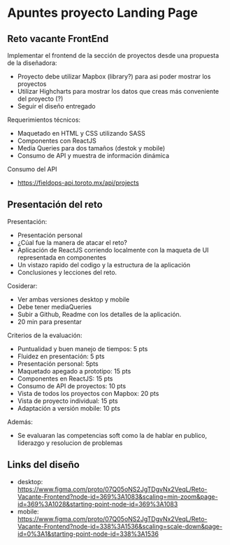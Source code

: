 # Apuntes proyecto Landing Page

## Reto vacante FrontEnd

Implementar el frontend de la sección de proyectos desde una propuesta de la diseñadora:

* Proyecto debe utilizar Mapbox (library?) para asi poder mostrar los proyectos
* Utilizar Highcharts para mostrar los datos que creas más conveniente del proyecto (?)
* Seguir el diseño entregado

Requerimientos técnicos:
* Maquetado en HTML y CSS utilizando SASS
* Componentes con ReactJS
* Media Queries para dos tamaños (destok y mobile)
* Consumo de API y muestra de información dinámica

Consumo del API 
* https://fieldops-api.toroto.mx/api/projects

## Presentación del reto 

Presentación:
* Presentación personal
* ¿Cúal fue la manera de atacar el reto?
* Aplicación de ReactJS corriendo localmente con la maqueta de UI representada en componentes
* Un vistazo rapido del codigo y la estructura de la aplicación
* Conclusiones y lecciones del reto. 

Cosiderar:
* Ver ambas versiones desktop y mobile
* Debe tener mediaQueries 
* Subir a Github, Readme con los detalles de la aplicación.
* 20 min para presentar

Criterios de la evaluación:
* Puntualidad y buen manejo de tiempos: 5 pts
* Fluidez en presentación: 5 pts
* Presentación personal: 5pts
* Maquetado apegado a prototipo: 15 pts
* Componentes en ReactJS: 15 pts
* Consumo de API de proyectos: 10 pts
* Vista de todos los proyectos con Mapbox: 20 pts
* Vista de proyecto individual: 15 pts
* Adaptación a versión mobile: 10 pts

Además:
* Se evaluaran las competencias soft como la de hablar en publico, liderazgo y resolucion de problemas

## Links del diseño
* desktop: https://www.figma.com/proto/07Q05oNS2JgTDgvNx2VeqL/Reto-Vacante-Frontend?node-id=369%3A1083&scaling=min-zoom&page-id=369%3A1028&starting-point-node-id=369%3A1083
* mobile: https://www.figma.com/proto/07Q05oNS2JgTDgvNx2VeqL/Reto-Vacante-Frontend?node-id=338%3A1536&scaling=scale-down&page-id=0%3A1&starting-point-node-id=338%3A1536